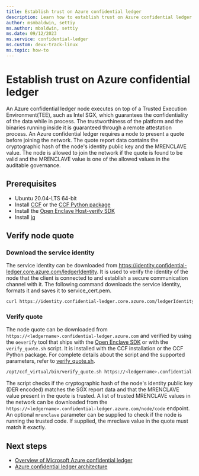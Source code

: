 ```yaml
---
title: Establish trust on Azure confidential ledger
description: Learn how to establish trust on Azure confidential ledger by verifying the node quote
author: msmbaldwin, settiy
ms.author: mbaldwin, settiy
ms.date: 09/12/2023
ms.service: confidential-ledger
ms.custom: devx-track-linux
ms.topic: how-to
---
```


# Establish trust on Azure confidential ledger

An Azure confidential ledger node executes on top of a Trusted Execution Environment(TEE), such as Intel SGX, which guarantees the confidentiality of the data while in process. The trustworthiness of the platform and the binaries running inside it is guaranteed through a remote attestation process. An Azure confidential ledger requires a node to present a quote before joining the network. The quote report data contains the cryptographic hash of the node's identity public key and the MRENCLAVE value. The node is allowed to join the network if the quote is found to be valid and the MRENCLAVE value is one of the allowed values in the auditable governance.

## Prerequisites

- Ubuntu 20.04-LTS 64-bit
- Install [CCF](https://microsoft.github.io/CCF/main/build_apps/install_bin.html) or the [CCF Python package](https://pypi.org/project/ccf/)
- Install the [Open Enclave Host-verify SDK](https://github.com/openenclave/openenclave/blob/master/docs/GettingStartedDocs/install_host_verify_Ubuntu_20.04.md)
- Install [jq](https://jqlang.github.io/jq/download/)

## Verify node quote

### Download the service identity

The service identity can be downloaded from https://identity.confidential-ledger.core.azure.com/ledgerIdentity. It is used to verify the identity of the node that the client is connected to and establish a secure communication channel with it. The following command downloads the service identity, formats it and saves it to service_cert.pem.

```bash
curl https://identity.confidential-ledger.core.azure.com/ledgerIdentity/<ledgername> --silent | jq '.ledgerTlsCertificate' | xargs echo -e > service_cert.pem
```

### Verify quote

The node quote can be downloaded from `https://<ledgername>.confidential-ledger.azure.com` and verified by using the `oeverify` tool that ships with the [Open Enclave SDK](https://github.com/openenclave/openenclave/blob/master/tools/oeverify/README.md) or with the `verify_quote.sh` script. It is installed with the CCF installation or the CCF Python package. For complete details about the script and the supported parameters, refer to [verify_quote.sh](https://microsoft.github.io/CCF/main/use_apps/verify_quote.html).

```bash
/opt/ccf_virtual/bin/verify_quote.sh https://<ledgername>.confidential-ledger.azure.com:443 --cacert service_cert.pem
```
The script checks if the cryptographic hash of the node's identity public key (DER encoded) matches the SGX report data and that the MRENCLAVE value present in the quote is trusted. A list of trusted MRENCLAVE values in the network can be downloaded from the `https://<ledgername>.confidential-ledger.azure.com/node/code` endpoint. An optional `mrenclave` parameter can be supplied to check if the node is running the trusted code. If supplied, the mreclave value in the quote must match it exactly.

## Next steps

* [Overview of Microsoft Azure confidential ledger](overview.md)
* [Azure confidential ledger architecture](architecture.md)